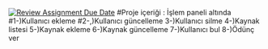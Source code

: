 [![Review Assignment Due Date](https://classroom.github.com/assets/deadline-readme-button-8d59dc4de5201274e310e4c54b9627a8934c3b88527886e3b421487c677d23eb.svg)](https://classroom.github.com/a/uelKf0-p)
#Proje içeriği : İşlem paneli altında
#1-)Kullanıcı ekleme
#2-,)Kullanıcı güncelleme
3-)Kullanıcı silme
4-)Kaynak listesi
5-)Kaynak ekleme
6-)Kaynak güncelleme
7-)Kullanıcı bul
8-)Ödünç ver
